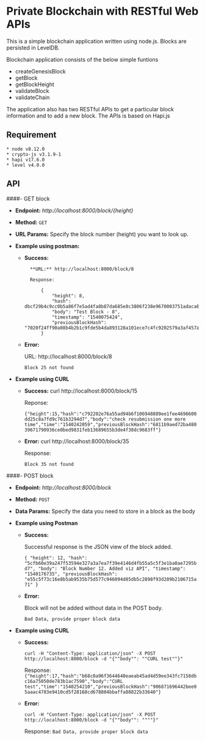 # Private Blockchain with RESTful Web APIs

This is a simple blockchain application written using node.js. Blocks are persisted in LevelDB. 

Blockchain application consists of the below simple funtions
- createGenesisBlock
- getBlock
- getBlockHeight
- validateBlock
- validateChain

The application also has two RESTful APIs to get a particular block information and to add a new block. The APIs is based on Hapi.js

## Requirement

    * node v8.12.0
    * crypto-js v3.1.9-1
    * hapi v17.6.0
    * level v4.0.0


## API

####- GET block
* **Endpoint:**
    _http://localhost:8000/block/{height}_ 

* **Method:**
     `GET`
* **URL Params:**
    Specify the block number (height) you want to look up.

* **Example using postman:**
    - **Success:**
        
            **URL:** http://localhost:8000/block/8

            Response:

                {
                    "height": 8,
                    "hash": dbcf29b4c9cc0b5a86f7e5ad4fa8b87da685e8c3806f238e9670003751adaca6",
                    "body": "Test Block - 8",
                    "timestamp": "1540075424",
                    "previousBlockHash": "7020f24ff90a08b4b2b1c9fde5b4da893128a101ece7c4fc9202579a3af457a4"
                }


    - **Error:**
    
        URL: http://localhost:8000/block/8

        `Block 25 not found`

* **Example using CURL**
    * **Success:**
        curl http://localhost:8000/block/15

        Reponse:

        `{"height":15,"hash":"c792202e76a55ad94b6f106948889ee1fee4696600dd25c8a7fd9c761b3294d7","body":"check resubmission one more time","time":"1540242059","previousBlockHash":"6811b9aed72ba48039671790936ce0bed9831feb13689655b3de4f38dc9683ff"}`

    * **Error:** 
        curl http://localhost:8000/block/35

        Response:

        `Block 35 not found`

####- POST block
* **Endpoint:**
 _http://localhost:8000/block_

* **Method:**
`POST`

* **Data Params:** Specify the data you need to store in a block as the body

* **Example using Postman**
    - **Success:**
    
        Successful response is the JSON view of the block added.

        `{
            "height": 12,
            "hash": "5cfb60e39a247f53594e327a3a7ea7f39e4146d4fb55a5c5f3e1ba0ae7295bd7",
            "body": "Block Number 12. Added viz API",
            "timestamp": "1540176735",
            "previousBlockHash": "e55c5f73c16e8b5ab9535b75d577c946094d85db5c2898f93d289b2106715a71"
        }`

    - **Error:**
    
        Block will not be added without data in the POST body.

        `Bad Data, provide proper block data`

* **Example using CURL**
    - **Success:**
    
        `curl -H "Content-Type: application/json" -X POST http://localhost:8000/block -d "{""body"": ""CURL test""}"`
        
        Response: `{"height":17,"hash":"b68c0a96f3644640eaeab45ad4d59ee343fc7158dbc16a75050de783b1ac7590","body":"CURL test","time":"1540254210","previousBlockHash":"906871696442bee05aaac4783e9410cd5f28168cd678804bbaffa88822b33640"}`
        
    - **Error:**
    
        `curl -H "Content-Type: application/json" -X POST http://localhost:8000/block -d "{""body"": """"}"`

        Response: `Bad Data, provide proper block data`

